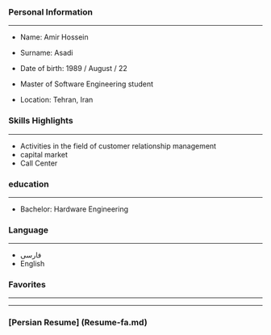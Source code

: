 ### Personal Information

---
+ Name: Amir Hossein
+ Surname: Asadi
+ Date of birth: 1989 / August / 22
+ Master of Software Engineering student

+ Location: Tehran, Iran


### Skills Highlights

---
+ Activities in the field of customer relationship management 
+ capital market
+ Call Center


### education

---
+ Bachelor: Hardware Engineering
### Language

---
+ فارسی
+ English

### Favorites

---





---
### [Persian Resume] (Resume-fa.md)

